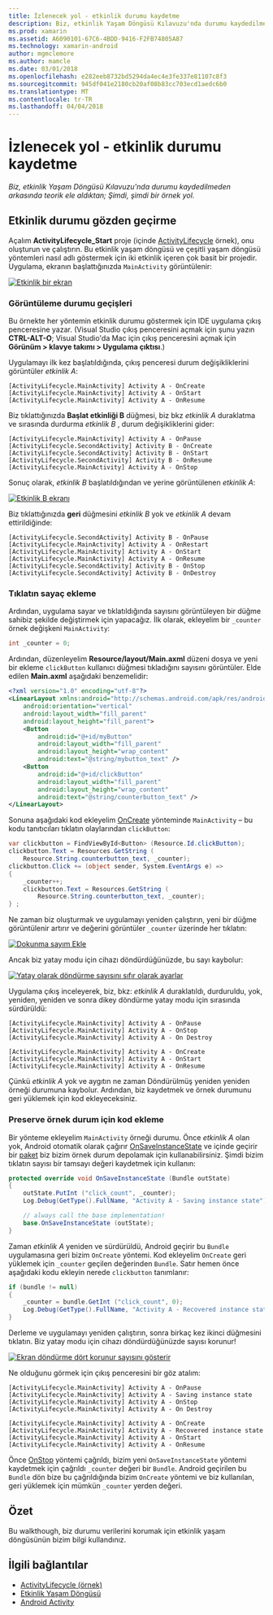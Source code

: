 ```yaml
---
title: İzlenecek yol - etkinlik durumu kaydetme
description: Biz, etkinlik Yaşam Döngüsü Kılavuzu'nda durumu kaydedilmeden arkasında teorik ele aldıktan; Şimdi, şimdi bir örnek yol.
ms.prod: xamarin
ms.assetid: A6090101-67C6-4BDD-9416-F2FB74805A87
ms.technology: xamarin-android
author: mgmclemore
ms.author: mamcle
ms.date: 03/01/2018
ms.openlocfilehash: e282eeb8732bd5294da4ec4e3fe337e81107c8f3
ms.sourcegitcommit: 945df041e2180cb20af08b83cc703ecd1aedc6b0
ms.translationtype: MT
ms.contentlocale: tr-TR
ms.lasthandoff: 04/04/2018
---
```

# <a name="walkthrough---saving-the-activity-state"></a>İzlenecek yol - etkinlik durumu kaydetme

_Biz, etkinlik Yaşam Döngüsü Kılavuzu'nda durumu kaydedilmeden arkasında teorik ele aldıktan; Şimdi, şimdi bir örnek yol._

## <a name="activity-state-walkthrough"></a>Etkinlik durumu gözden geçirme

Açalım **ActivityLifecycle_Start** proje (içinde [ActivityLifecycle](https://developer.xamarin.com/samples/monodroid/ActivityLifecycle) örnek), onu oluşturun ve çalıştırın. Bu etkinlik yaşam döngüsü ve çeşitli yaşam döngüsü yöntemleri nasıl adlı göstermek için iki etkinlik içeren çok basit bir projedir. Uygulama, ekranın başlattığınızda `MainActivity` görüntülenir: 

[![Etkinlik bir ekran](saving-state-images/01-activity-a-sml.png)](saving-state-images/01-activity-a.png#lightbox)

### <a name="viewing-state-transitions"></a>Görüntüleme durumu geçişleri

Bu örnekte her yöntemin etkinlik durumu göstermek için IDE uygulama çıkış penceresine yazar. (Visual Studio çıkış penceresini açmak için şunu yazın **CTRL-ALT-O**; Visual Studio'da Mac için çıkış penceresini açmak için **Görünüm > klavye takımı > Uygulama çıktısı**.)

Uygulamayı ilk kez başlatıldığında, çıkış penceresi durum değişikliklerini görüntüler *etkinlik A*: 

```shell
[ActivityLifecycle.MainActivity] Activity A - OnCreate
[ActivityLifecycle.MainActivity] Activity A - OnStart
[ActivityLifecycle.MainActivity] Activity A - OnResume
```

Biz tıklattığınızda **Başlat etkinliği B** düğmesi, biz bkz *etkinlik A* duraklatma ve sırasında durdurma *etkinlik B* , durum değişikliklerini gider: 

```shell
[ActivityLifecycle.MainActivity] Activity A - OnPause
[ActivityLifecycle.SecondActivity] Activity B - OnCreate
[ActivityLifecycle.SecondActivity] Activity B - OnStart
[ActivityLifecycle.SecondActivity] Activity B - OnResume
[ActivityLifecycle.MainActivity] Activity A - OnStop
```

Sonuç olarak, *etkinlik B* başlatıldığından ve yerine görüntülenen *etkinlik A*: 

[![Etkinlik B ekranı](saving-state-images/02-activity-b-sml.png)](saving-state-images/02-activity-b.png#lightbox)

Biz tıklattığınızda **geri** düğmesini *etkinlik B* yok ve *etkinlik A* devam ettirildiğinde: 

```shell
[ActivityLifecycle.SecondActivity] Activity B - OnPause
[ActivityLifecycle.MainActivity] Activity A - OnRestart
[ActivityLifecycle.MainActivity] Activity A - OnStart
[ActivityLifecycle.MainActivity] Activity A - OnResume
[ActivityLifecycle.SecondActivity] Activity B - OnStop
[ActivityLifecycle.SecondActivity] Activity B - OnDestroy
```
### <a name="adding-a-click-counter"></a>Tıklatın sayaç ekleme

Ardından, uygulama sayar ve tıklatıldığında sayısını görüntüleyen bir düğme sahibiz şekilde değiştirmek için yapacağız. İlk olarak, ekleyelim bir `_counter` örnek değişkeni `MainActivity`:

```csharp
int _counter = 0;
```

Ardından, düzenleyelim **Resource/layout/Main.axml** düzeni dosya ve yeni bir ekleme `clickButton` kullanıcı düğmesi tıkladığını sayısını görüntüler. Elde edilen **Main.axml** aşağıdaki benzemelidir: 

```xml
<?xml version="1.0" encoding="utf-8"?>
<LinearLayout xmlns:android="http://schemas.android.com/apk/res/android"
    android:orientation="vertical"
    android:layout_width="fill_parent"
    android:layout_height="fill_parent">
    <Button
        android:id="@+id/myButton"
        android:layout_width="fill_parent"
        android:layout_height="wrap_content"
        android:text="@string/mybutton_text" />
    <Button
        android:id="@+id/clickButton"
        android:layout_width="fill_parent"
        android:layout_height="wrap_content"
        android:text="@string/counterbutton_text" />
</LinearLayout>
```

Sonuna aşağıdaki kod ekleyelim [OnCreate](https://developer.xamarin.com/api/member/Android.App.Activity.OnCreate/p/Android.OS.Bundle/) yönteminde `MainActivity` &ndash; bu kodu tanıtıcıları tıklatın olaylarından `clickButton`:

```csharp
var clickbutton = FindViewById<Button> (Resource.Id.clickButton);
clickbutton.Text = Resources.GetString (
    Resource.String.counterbutton_text, _counter);
clickbutton.Click += (object sender, System.EventArgs e) =>
{
    _counter++;
    clickbutton.Text = Resources.GetString (
        Resource.String.counterbutton_text, _counter);
} ;
```

Ne zaman biz oluşturmak ve uygulamayı yeniden çalıştırın, yeni bir düğme görüntülenir artırır ve değerini görüntüler `_counter` üzerinde her tıklatın:

[![Dokunma sayım Ekle](saving-state-images/03-touched-sml.png)](saving-state-images/03-touched.png#lightbox)

Ancak biz yatay modu için cihazı döndürdüğünüzde, bu sayı kaybolur:

[![Yatay olarak döndürme sayısını sıfır olarak ayarlar](saving-state-images/05-rotate-nosave-sml.png)](saving-state-images/05-rotate-nosave.png#lightbox)

Uygulama çıkış inceleyerek, biz, bkz: *etkinlik A* duraklatıldı, durduruldu, yok, yeniden, yeniden ve sonra dikey döndürme yatay modu için sırasında sürdürüldü: 

```shell
[ActivityLifecycle.MainActivity] Activity A - OnPause
[ActivityLifecycle.MainActivity] Activity A - OnStop
[ActivityLifecycle.MainActivity] Activity A - On Destroy

[ActivityLifecycle.MainActivity] Activity A - OnCreate
[ActivityLifecycle.MainActivity] Activity A - OnStart
[ActivityLifecycle.MainActivity] Activity A - OnResume
```

Çünkü *etkinlik A* yok ve aygıtın ne zaman Döndürülmüş yeniden yeniden örneği durumuna kaybolur. Ardından, biz kaydetmek ve örnek durumunu geri yüklemek için kod ekleyeceksiniz.

### <a name="adding-code-to-preserve-instance-state"></a>Preserve örnek durum için kod ekleme

Bir yönteme ekleyelim `MainActivity` örneği durumu. Önce *etkinlik A* olan yok, Android otomatik olarak çağırır [OnSaveInstanceState](https://developer.xamarin.com/api/member/Android.App.Activity.OnSaveInstanceState/p/Android.OS.Bundle/) ve içinde geçirir bir [paket](https://developer.xamarin.com/api/type/Android.OS.Bundle/) biz bizim örnek durum depolamak için kullanabilirsiniz. Şimdi bizim tıklatın sayısı bir tamsayı değeri kaydetmek için kullanın:

```csharp
protected override void OnSaveInstanceState (Bundle outState)
{
    outState.PutInt ("click_count", _counter);
    Log.Debug(GetType().FullName, "Activity A - Saving instance state");

    // always call the base implementation!
    base.OnSaveInstanceState (outState);    
}
```

Zaman *etkinlik A* yeniden ve sürdürüldü, Android geçirir bu `Bundle` uygulamasına geri bizim `OnCreate` yöntemi. Kod ekleyelim `OnCreate` geri yüklemek için `_counter` geçilen değerinden `Bundle`. Satır hemen önce aşağıdaki kodu ekleyin nerede `clickbutton` tanımlanır: 

```csharp
if (bundle != null)
{
    _counter = bundle.GetInt ("click_count", 0);
    Log.Debug(GetType().FullName, "Activity A - Recovered instance state");
}
```

Derleme ve uygulamayı yeniden çalıştırın, sonra birkaç kez ikinci düğmesini tıklatın. Biz yatay modu için cihazı döndürdüğünüzde sayısı korunur!

[![Ekran döndürme dört korunur sayısını gösterir](saving-state-images/06-rotate-save-sml.png)](saving-state-images/06-rotate-save.png#lightbox)


Ne olduğunu görmek için çıkış penceresini bir göz atalım:
    
```shell
[ActivityLifecycle.MainActivity] Activity A - OnPause
[ActivityLifecycle.MainActivity] Activity A - Saving instance state
[ActivityLifecycle.MainActivity] Activity A - OnStop
[ActivityLifecycle.MainActivity] Activity A - On Destroy

[ActivityLifecycle.MainActivity] Activity A - OnCreate
[ActivityLifecycle.MainActivity] Activity A - Recovered instance state
[ActivityLifecycle.MainActivity] Activity A - OnStart
[ActivityLifecycle.MainActivity] Activity A - OnResume
``` 

Önce [OnStop](https://developer.xamarin.com/api/member/Android.App.Activity.OnStop/) yöntemi çağrıldı, bizim yeni `OnSaveInstanceState` yöntemi kaydetmek için çağrıldı `_counter` değeri bir `Bundle`. Android geçirilen bu `Bundle` dön bize bu çağrıldığında bizim `OnCreate` yöntemi ve biz kullanılan, geri yüklemek için mümkün `_counter` yerden değeri.


## <a name="summary"></a>Özet

Bu walkthough, biz durumu verilerini korumak için etkinlik yaşam döngüsünün bizim bilgi kullandınız. 



## <a name="related-links"></a>İlgili bağlantılar

- [ActivityLifecycle (örnek)](https://developer.xamarin.com/samples/monodroid/ActivityLifecycle)
- [Etkinlik Yaşam Döngüsü](~/android/app-fundamentals/activity-lifecycle/index.md)
- [Android Activity](https://developer.xamarin.com/api/type/Android.App.Activity/)
